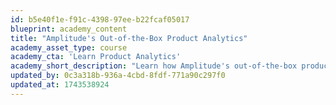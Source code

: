 ```yaml
---
id: b5e40f1e-f91c-4398-97ee-b22fcaf05017
blueprint: academy_content
title: "Amplitude's Out-of-the-Box Product Analytics"
academy_asset_type: course
academy_cta: 'Learn Product Analytics'
academy_short_description: "Learn how Amplitude's out-of-the-box product analytics helps you quickly and easily understand what features are most successful and what is driving retention."
updated_by: 0c3a318b-936a-4cbd-8fdf-771a90c297f0
updated_at: 1743538924
---
```

